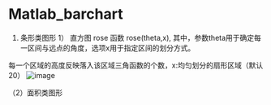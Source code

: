 # Matlab_barchart

1. 条形类图形
1） 直方图
rose 函数 rose(theta,x), 其中，参数theta用于确定每一区间与远点的角度，选项x用于指定区间的划分方式。

每一个区域的高度反映落入该区域三角函数的个数，x:均匀划分的扇形区域（默认20）
![image](https://user-images.githubusercontent.com/81022107/157791771-f1770a31-c466-476f-8535-01a796c3d44b.png)

（2）面积类图形
